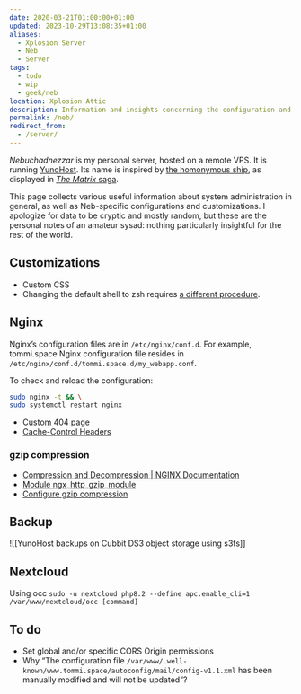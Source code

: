 ```yaml
---
date: 2020-03-21T01:00:00+01:00
updated: 2023-10-29T13:08:35+01:00
aliases:
  - Xplosion Server
  - Neb
  - Server
tags:
  - todo
  - wip
  - geek/neb
location: Xplosion Attic
description: Information and insights concerning the configuration and manteinance of Tommi’s server
permalink: /neb/
redirect_from:
  - /server/
---
```

<cite>Nebuchadnezzar</cite> is my personal server, hosted on a remote VPS. It is running [YunoHost](https://yunohost.org 'YunoHost'). Its name is inspired by [the homonymous ship](https://en.wikipedia.org/wiki/Nebuchadnezzar_(The_Matrix) 'Nebuchadnezzar on Wikipedia'), as displayed in [<cite>The Matrix</cite> saga](https://en.wikipedia.org/wiki/The_Matrix_(franchise) 'The Matrix (franchise) on Wikipedia').

This page collects various useful information about system administration in general, as well as Neb-specific configurations and customizations. I apologize for data to be cryptic and mostly random, but these are the personal notes of an amateur sysad: nothing particularly insightful for the rest of the world.

## Customizations

- Custom CSS
- Changing the default shell to zsh requires [a different procedure](https://forum.yunohost.org/t/tuto-comment-installer-oh-my-zsh-how-to-install-oh-my-zsh '[Tuto] Comment installer Oh My Zsh / How to install Oh My Zsh | YunoHost Forum').

## Nginx

Nginx’s configuration files are in `/etc/nginx/conf.d`. For example, tommi.space Nginx configuration file resides in `/etc/nginx/conf.d/tommi.space.d/my_webapp.conf`.

To check and reload the configuration:

```sh
sudo nginx -t && \
sudo systemctl restart nginx
```

- [Custom 404 page](https://tecmint.com/create-custom-nginx-error-page 'How to Create Custom 404 Error Page in NGINX - Tecmint')
- [Cache-Control Headers](https://howtogeek.com/devops/how-to-configure-cache-control-headers-in-nginx 'How to Configure Cache-Control Headers in NGINX')

### gzip compression

- [Compression and Decompression | NGINX Documentation](https://docs.nginx.com/nginx/admin-guide/web-server/compression/)
- [Module ngx\_http\_gzip\_module](https://nginx.org/en/docs/http/ngx_http_gzip_module.html)
- [Configure gzip compression](https://techrepublic.com/article/how-to-configure-gzip-compression-with-nginx 'How to configure gzip compression with NGINX | TechRepublic')

## Backup

![[YunoHost backups on Cubbit DS3 object storage using s3fs]]

## Nextcloud

Using occ `sudo -u nextcloud php8.2 --define apc.enable_cli=1 /var/www/nextcloud/occ [command]`

## To do

- Set global and/or specific CORS Origin permissions
- Why <q>The configuration file `/var/www/.well-known/www.tommi.space/autoconfig/mail/config-v1.1.xml` has been manually modified and will not be updated</q>?
